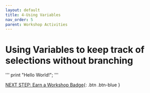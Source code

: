 ```yaml
---
layout: default
title: 4-Using Variables
nav_order: 5
parent: Workshop Activities
---
```

# Using Variables to keep track of selections without branching


'''
<php>
    print "Hello World!";
</php>
'''

[NEXT STEP: Earn a Workshop Badge](informal-credentials.html){: .btn .btn-blue }
